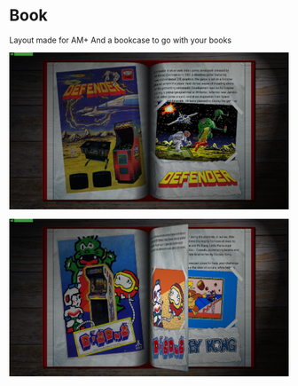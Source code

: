 # Book
Layout made for AM+
And a bookcase to go with your books

![image alt](https://github.com/Tankman3737/Book/blob/2557638e9e78721ecb6bd3b05bfc183a70a21506/Screenshot%202025-06-03%20171421.png)

![image alt](https://github.com/Tankman3737/Book/blob/2557638e9e78721ecb6bd3b05bfc183a70a21506/Screenshot%202025-06-03%20171446.png)

